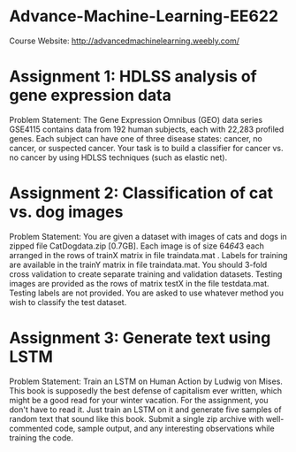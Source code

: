 # Advance-Machine-Learning-EE622

Course Website: http://advancedmachinelearning.weebly.com/

# Assignment 1: HDLSS analysis of gene expression data

Problem Statement:  The Gene Expression Omnibus (GEO) data series GSE4115 contains data from 192 human subjects, each with 22,283 profiled genes. Each subject can have one of three disease states: cancer, no cancer, or suspected cancer. Your task is to build a classifier for cancer vs. no cancer by using HDLSS techniques (such as elastic net).

# Assignment 2: Classification of cat vs. dog images

Problem Statement:  You are given a dataset with images of cats and dogs in zipped file CatDogdata.zip [0.7GB]. Each image is of size 64*64*3 each arranged in the rows of trainX matrix in file traindata.mat . Labels for training are available in the trainY matrix in file traindata.mat. You should 3-fold cross validation to create separate training and validation datasets. Testing images are provided as the rows of matrix testX in the file testdata.mat. Testing labels are not provided. You are asked to use whatever method you wish to classify the test dataset.

# Assignment 3: Generate text using LSTM

Problem Statement:  Train an LSTM on Human Action by Ludwig von Mises. This book is supposedly the best defense of capitalism ever written, which might be a good read for your winter vacation. For the assignment, you don't have to read it. Just train an LSTM on it and generate five samples of random text that sound like this book. Submit a single zip archive with well-commented code, sample output, and any interesting observations while training the code.
